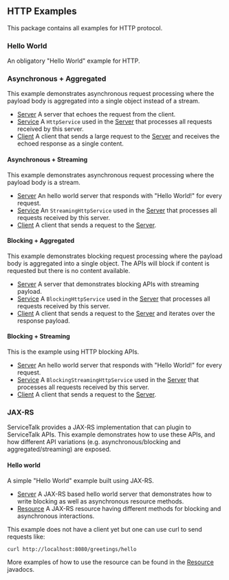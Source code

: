 ## HTTP Examples

This package contains all examples for HTTP protocol. 

### Hello World

An obligatory "Hello World" example for HTTP.

### Asynchronous + Aggregated

This example demonstrates asynchronous request processing where the payload body is aggregated into a single object
instead of a stream.

- [Server](helloworld/async/aggregated/HelloWorldClient.java) A server that echoes the request from the client.
- [Service](helloworld/async/aggregated/HelloWorldService.java) A `HttpService` used in the
[Server](helloworld/async/aggregated/HelloWorldServer.java) that processes all requests received by this server.
- [Client](helloworld/async/aggregated/HelloWorldClient.java) A client that sends a large request to the
[Server](helloworld/async/aggregated/HelloWorldServer.java) and receives the echoed response as a single content.

#### Asynchronous + Streaming

This example demonstrates asynchronous request processing where the payload body is a stream.

- [Server](helloworld/async/streaming/HelloWorldStreamingServer.java) An hello world server that responds with
"Hello World!" for every request.
- [Service](helloworld/async/streaming/HelloWorldStreamingService.java) An `StreamingHttpService` used in the
[Server](helloworld/async/streaming/HelloWorldStreamingServer.java) that processes all requests received by this server.
- [Client](helloworld/async/streaming/HelloWorldStreamingClient.java) A client that sends a request to the
[Server](helloworld/async/streaming/HelloWorldStreamingServer.java).

#### Blocking + Aggregated

This example demonstrates blocking request processing where the payload body is aggregated into a single object. The
APIs will block if content is requested but there is no content available.

- [Server](streaming/StreamingBlockingServer.java) A server that demonstrates blocking APIs with streaming payload.
- [Service](streaming/StreamingBlockingService.java) A `BlockingHttpService` used in the
[Server](streaming/StreamingBlockingServer.java) that processes all requests received by this server.
- [Client](streaming/StreamingBlockingClient.java) A client that sends a request to the
[Server](streaming/StreamingBlockingServer.java) and iterates over the response payload.

#### Blocking + Streaming 

This is the example using HTTP blocking APIs.

- [Server](helloworld/blocking/streaming/HelloWorldBlockingServer.java) An hello world server that responds with
"Hello World!" for every request.
- [Service](helloworld/blocking/streaming/HelloWorldBlockingService.java) A `BlockingStreamingHttpService` used in the
[Server](helloworld/blocking/streaming/HelloWorldBlockingServer.java) that processes all requests received by this
server.
- [Client](helloworld/blocking/streaming/HelloWorldBlockingClient.java) A client that sends a request to the
[Server](helloworld/blocking/streaming/HelloWorldBlockingServer.java).

### JAX-RS

ServiceTalk provides a JAX-RS implementation that can plugin to ServiceTalk APIs.
This example demonstrates how to use these APIs, and how different API variations (e.g. asynchronous/blocking and
aggregated/streaming) are exposed. 

#### Hello world 

A simple "Hello World" example built using JAX-RS.

- [Server](jaxrs/HelloWorldJaxRsServer.java) A JAX-RS based hello world server that demonstrates how to write
blocking as well as asynchronous resource methods. 
- [Resource](jaxrs/HelloWorldJaxRsResource.java) A JAX-RS resource having different methods for blocking and
asynchronous interactions.

This example does not have a client yet but one can use curl to send requests like:

`curl http://localhost:8080/greetings/hello`

More examples of how to use the resource can be found in the [Resource](jaxrs/HelloWorldJaxRsResource.java)
javadocs.
